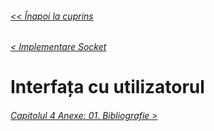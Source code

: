 ###### [<< Înapoi la cuprins](../Cuprins.md)
###### [< Implementare Socket](21.%20Implementare%20Socket)
# Interfața cu utilizatorul
###### [Capitolul 4 Anexe: 01. Bibliografie >](../Capitolul%204%20Anexe/01.%20Bibliografie.md)